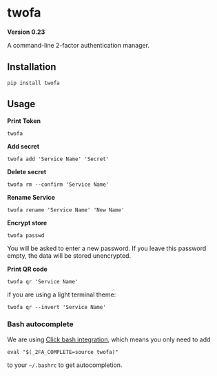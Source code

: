 # twofa
**Version 0.23**

A command-line 2-factor authentication manager.


## Installation

    pip install twofa


## Usage

**Print Token**

    twofa

**Add secret**

    twofa add 'Service Name' 'Secret'

**Delete secret**

    twofa rm --confirm 'Service Name'

**Rename Service**

    twofa rename 'Service Name' 'New Name'

**Encrypt store**

    twofa passwd

You will be asked to enter a new password. If you leave this password empty,
the data will be stored unencrypted.

**Print QR code**

    twofa qr 'Service Name'

if you are using a light terminal theme:

    twofa qr --invert 'Service Name'


### Bash autocomplete

We are using [Click bash integration](http://click.pocoo.org/5/bashcomplete/), which means you only need to add

    eval "$(_2FA_COMPLETE=source twofa)"

to your `~/.bashrc` to get autocompletion.

